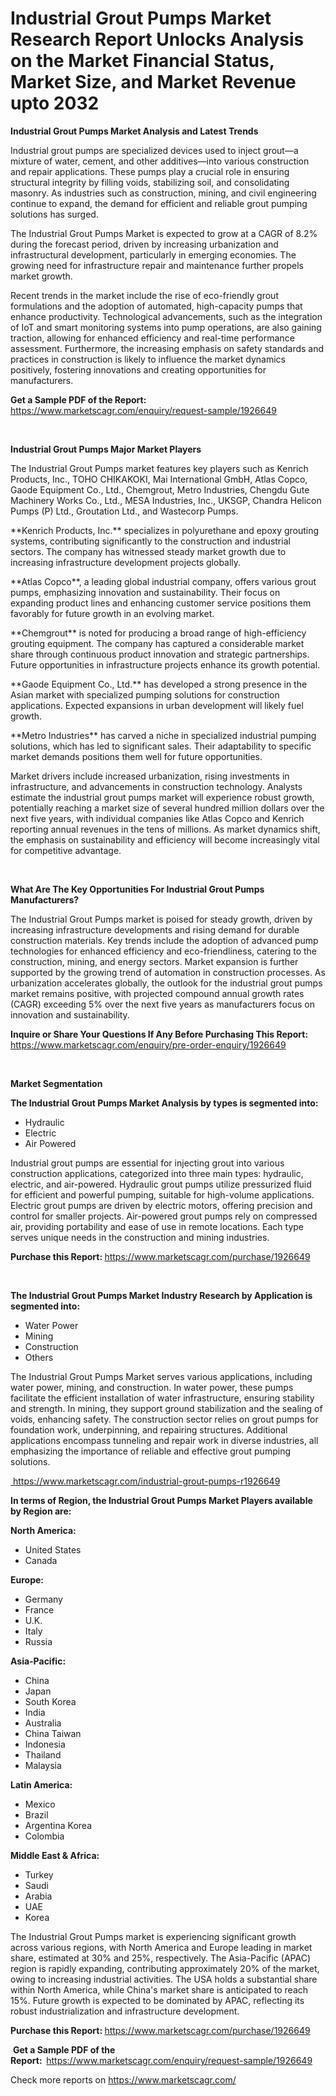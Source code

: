 <p><h1>Industrial Grout Pumps Market Research Report Unlocks Analysis on the Market Financial Status, Market Size, and Market Revenue upto 2032</h1></p><p><strong>Industrial Grout Pumps Market Analysis and Latest Trends</strong></p>
<p><p>Industrial grout pumps are specialized devices used to inject grout—a mixture of water, cement, and other additives—into various construction and repair applications. These pumps play a crucial role in ensuring structural integrity by filling voids, stabilizing soil, and consolidating masonry. As industries such as construction, mining, and civil engineering continue to expand, the demand for efficient and reliable grout pumping solutions has surged.</p><p>The Industrial Grout Pumps Market is expected to grow at a CAGR of 8.2% during the forecast period, driven by increasing urbanization and infrastructural development, particularly in emerging economies. The growing need for infrastructure repair and maintenance further propels market growth. </p><p>Recent trends in the market include the rise of eco-friendly grout formulations and the adoption of automated, high-capacity pumps that enhance productivity. Technological advancements, such as the integration of IoT and smart monitoring systems into pump operations, are also gaining traction, allowing for enhanced efficiency and real-time performance assessment. Furthermore, the increasing emphasis on safety standards and practices in construction is likely to influence the market dynamics positively, fostering innovations and creating opportunities for manufacturers.</p></p>
<p><strong>Get a Sample PDF of the Report:&nbsp;</strong> <a href="https://www.marketscagr.com/enquiry/request-sample/1926649?utm_campaign=3195&utm_medium=2&utm_source=Github&utm_content=ia&utm_term=28032025&utm_id=industrial-grout-pumps">https://www.marketscagr.com/enquiry/request-sample/1926649</a></p>
<p>&nbsp;</p>
<p><strong>Industrial Grout Pumps Major Market Players</strong></p>
<p><p>The Industrial Grout Pumps market features key players such as Kenrich Products, Inc., TOHO CHIKAKOKI, Mai International GmbH, Atlas Copco, Gaode Equipment Co., Ltd., Chemgrout, Metro Industries, Chengdu Gute Machinery Works Co., Ltd., MESA Industries, Inc., UKSGP, Chandra Helicon Pumps (P) Ltd., Groutation Ltd., and Wastecorp Pumps. </p><p>**Kenrich Products, Inc.** specializes in polyurethane and epoxy grouting systems, contributing significantly to the construction and industrial sectors. The company has witnessed steady market growth due to increasing infrastructure development projects globally.</p><p>**Atlas Copco**, a leading global industrial company, offers various grout pumps, emphasizing innovation and sustainability. Their focus on expanding product lines and enhancing customer service positions them favorably for future growth in an evolving market.</p><p>**Chemgrout** is noted for producing a broad range of high-efficiency grouting equipment. The company has captured a considerable market share through continuous product innovation and strategic partnerships. Future opportunities in infrastructure projects enhance its growth potential.</p><p>**Gaode Equipment Co., Ltd.** has developed a strong presence in the Asian market with specialized pumping solutions for construction applications. Expected expansions in urban development will likely fuel growth.</p><p>**Metro Industries** has carved a niche in specialized industrial pumping solutions, which has led to significant sales. Their adaptability to specific market demands positions them well for future opportunities.</p><p>Market drivers include increased urbanization, rising investments in infrastructure, and advancements in construction technology. Analysts estimate the industrial grout pumps market will experience robust growth, potentially reaching a market size of several hundred million dollars over the next five years, with individual companies like Atlas Copco and Kenrich reporting annual revenues in the tens of millions. As market dynamics shift, the emphasis on sustainability and efficiency will become increasingly vital for competitive advantage.</p></p>
<p>&nbsp;</p>
<p><strong>What Are The Key Opportunities For Industrial Grout Pumps Manufacturers?</strong></p>
<p><p>The Industrial Grout Pumps market is poised for steady growth, driven by increasing infrastructure developments and rising demand for durable construction materials. Key trends include the adoption of advanced pump technologies for enhanced efficiency and eco-friendliness, catering to the construction, mining, and energy sectors. Market expansion is further supported by the growing trend of automation in construction processes. As urbanization accelerates globally, the outlook for the industrial grout pumps market remains positive, with projected compound annual growth rates (CAGR) exceeding 5% over the next five years as manufacturers focus on innovation and sustainability.</p></p>
<p><strong>Inquire or Share Your Questions If Any Before Purchasing This Report:</strong> <a href="https://www.marketscagr.com/enquiry/pre-order-enquiry/1926649?utm_campaign=3195&utm_medium=2&utm_source=Github&utm_content=ia&utm_term=28032025&utm_id=industrial-grout-pumps">https://www.marketscagr.com/enquiry/pre-order-enquiry/1926649</a></p>
<p>&nbsp;</p>
<p><strong>Market Segmentation</strong></p>
<p><strong>The Industrial Grout Pumps Market Analysis by types is segmented into:</strong></p>
<p><ul><li>Hydraulic</li><li>Electric</li><li>Air Powered</li></ul></p>
<p><p>Industrial grout pumps are essential for injecting grout into various construction applications, categorized into three main types: hydraulic, electric, and air-powered. Hydraulic grout pumps utilize pressurized fluid for efficient and powerful pumping, suitable for high-volume applications. Electric grout pumps are driven by electric motors, offering precision and control for smaller projects. Air-powered grout pumps rely on compressed air, providing portability and ease of use in remote locations. Each type serves unique needs in the construction and mining industries.</p></p>
<p><strong>Purchase this Report:&nbsp;</strong><a href="https://www.marketscagr.com/purchase/1926649?utm_campaign=3195&utm_medium=2&utm_source=Github&utm_content=ia&utm_term=28032025&utm_id=industrial-grout-pumps">https://www.marketscagr.com/purchase/1926649</a></p>
<p>&nbsp;</p>
<p><strong>The Industrial Grout Pumps Market Industry Research by Application is segmented into:</strong></p>
<p><ul><li>Water Power</li><li>Mining</li><li>Construction</li><li>Others</li></ul></p>
<p><p>The Industrial Grout Pumps Market serves various applications, including water power, mining, and construction. In water power, these pumps facilitate the efficient installation of water infrastructure, ensuring stability and strength. In mining, they support ground stabilization and the sealing of voids, enhancing safety. The construction sector relies on grout pumps for foundation work, underpinning, and repairing structures. Additional applications encompass tunneling and repair work in diverse industries, all emphasizing the importance of reliable and effective grout pumping solutions.</p></p>
<p><a href="https://www.marketscagr.com/industrial-grout-pumps-r1926649?utm_campaign=3195&utm_medium=2&utm_source=Github&utm_content=ia&utm_term=28032025&utm_id=industrial-grout-pumps">&nbsp;https://www.marketscagr.com/industrial-grout-pumps-r1926649</a></p>
<p><strong>In terms of Region, the Industrial Grout Pumps Market Players available by Region are:</strong></p>
<p>
    <p> <strong> North America: </strong>
        <ul>
            <li>United States</li>
            <li>Canada</li>
        </ul>
        </p> 
    <p> <strong> Europe: </strong>
        <ul>
            <li>Germany</li>
            <li>France</li>
            <li>U.K.</li>
            <li>Italy</li>
            <li>Russia</li>
        </ul>
        </p> 
    <p> <strong> Asia-Pacific: </strong>
        <ul>
            <li>China</li>
            <li>Japan</li>
            <li>South Korea</li>
            <li>India</li>
            <li>Australia</li>
            <li>China Taiwan</li>
            <li>Indonesia</li>
            <li>Thailand</li>
            <li>Malaysia</li>
        </ul>
        </p> 
    <p> <strong> Latin America: </strong>
        <ul>
            <li>Mexico</li>
            <li>Brazil</li>
            <li>Argentina Korea</li>
            <li>Colombia</li>
        </ul>
        </p> 
    <p> <strong> Middle East & Africa: </strong>
        <ul>
            <li>Turkey</li>
            <li>Saudi</li>
            <li>Arabia</li>
            <li>UAE</li>
            <li>Korea</li>
        </ul>
    </p>
    </p>
<p><p>The Industrial Grout Pumps market is experiencing significant growth across various regions, with North America and Europe leading in market share, estimated at 30% and 25%, respectively. The Asia-Pacific (APAC) region is rapidly expanding, contributing approximately 20% of the market, owing to increasing industrial activities. The USA holds a substantial share within North America, while China's market share is anticipated to reach 15%. Future growth is expected to be dominated by APAC, reflecting its robust industrialization and infrastructure development.</p></p>
<p><strong>Purchase this Report: </strong><a href="https://www.marketscagr.com/purchase/1926649?utm_campaign=3195&utm_medium=2&utm_source=Github&utm_content=ia&utm_term=28032025&utm_id=industrial-grout-pumps">https://www.marketscagr.com/purchase/1926649</a></p>
<p>&nbsp;<strong>Get a Sample PDF of the Report:&nbsp;&nbsp;</strong><a href="https://www.marketscagr.com/enquiry/request-sample/1926649?utm_campaign=3195&utm_medium=2&utm_source=Github&utm_content=ia&utm_term=28032025&utm_id=industrial-grout-pumps">https://www.marketscagr.com/enquiry/request-sample/1926649</a></p>
<p><strong></strong></p>
<p>Check more reports on <a href="https://www.marketscagr.com/?utm_campaign=3195&utm_medium=2&utm_source=Github&utm_content=ia&utm_term=28032025&utm_id=industrial-grout-pumps">https://www.marketscagr.com/</a></p>